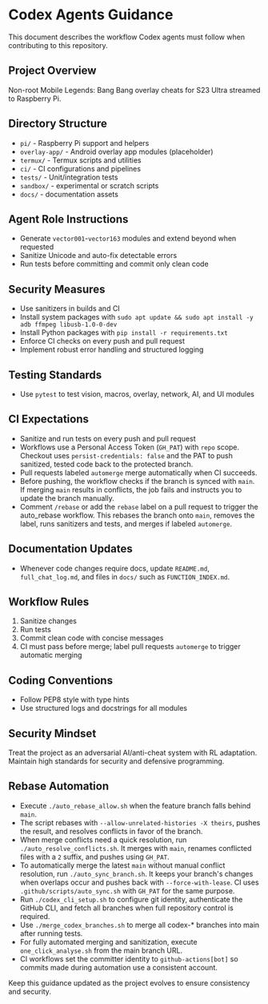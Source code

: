 # Codex Agents Guidance

This document describes the workflow Codex agents must follow when contributing to this repository.

## Project Overview
Non-root Mobile Legends: Bang Bang overlay cheats for S23 Ultra streamed to Raspberry Pi.

## Directory Structure
- `pi/` - Raspberry Pi support and helpers
- `overlay-app/` - Android overlay app modules (placeholder)
- `termux/` - Termux scripts and utilities
- `ci/` - CI configurations and pipelines
- `tests/` - Unit/integration tests
- `sandbox/` - experimental or scratch scripts
- `docs/` - documentation assets

## Agent Role Instructions
- Generate `vector001`-`vector163` modules and extend beyond when requested
- Sanitize Unicode and auto-fix detectable errors
- Run tests before committing and commit only clean code

## Security Measures
- Use sanitizers in builds and CI
- Install system packages with `sudo apt update && sudo apt install -y adb ffmpeg libusb-1.0-0-dev`
- Install Python packages with `pip install -r requirements.txt`
- Enforce CI checks on every push and pull request
- Implement robust error handling and structured logging

## Testing Standards
- Use `pytest` to test vision, macros, overlay, network, AI, and UI modules

## CI Expectations
- Sanitize and run tests on every push and pull request
- Workflows use a Personal Access Token (`GH_PAT`) with `repo` scope. Checkout uses `persist-credentials: false` and the PAT to push sanitized, tested code back to the protected branch.
- Pull requests labeled `automerge` merge automatically when CI succeeds.
- Before pushing, the workflow checks if the branch is synced with `main`. If merging `main` results in conflicts, the job fails and instructs you to update the branch manually.
- Comment `/rebase` or add the `rebase` label on a pull request to trigger the auto_rebase workflow. This rebases the branch onto `main`, removes the label, runs sanitizers and tests, and merges if labeled `automerge`.

## Documentation Updates
- Whenever code changes require docs, update `README.md`, `full_chat_log.md`, and files in `docs/` such as `FUNCTION_INDEX.md`.

## Workflow Rules
1. Sanitize changes
2. Run tests
3. Commit clean code with concise messages
4. CI must pass before merge; label pull requests `automerge` to trigger automatic merging

## Coding Conventions
- Follow PEP8 style with type hints
- Use structured logs and docstrings for all modules

## Security Mindset
Treat the project as an adversarial AI/anti-cheat system with RL adaptation. Maintain high standards for security and defensive programming.

## Rebase Automation
- Execute `./auto_rebase_allow.sh` when the feature branch falls behind `main`.
- The script rebases with `--allow-unrelated-histories -X theirs`, pushes the result, and resolves conflicts in favor of the branch.
- When merge conflicts need a quick resolution, run `./auto_resolve_conflicts.sh`. It merges with `main`, renames conflicted files with a `2` suffix, and pushes using `GH_PAT`.
- To automatically merge the latest `main` without manual conflict resolution, run `./auto_sync_branch.sh`. It keeps your branch's changes when overlaps occur and pushes back with `--force-with-lease`. CI uses `.github/scripts/auto_sync.sh` with `GH_PAT` for the same purpose.
- Run `./codex_cli_setup.sh` to configure git identity, authenticate the GitHub CLI, and fetch all branches when full repository control is required.
- Use `./merge_codex_branches.sh` to merge all codex-* branches into main after running tests.
- For fully automated merging and sanitization, execute `one_click_analyse.sh` from the main branch URL.
- CI workflows set the committer identity to `github-actions[bot]` so commits made during automation use a consistent account.

Keep this guidance updated as the project evolves to ensure consistency and security.
